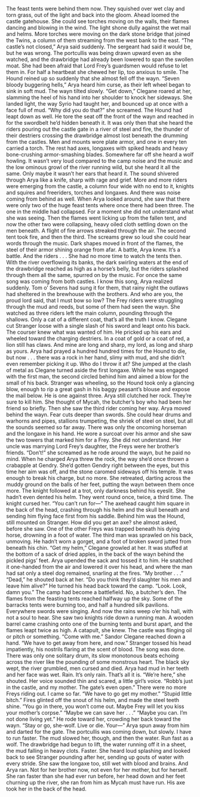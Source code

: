 The feast tents were behind them now. They squished over wet clay and torn grass, out of the light and back into the gloom. Ahead loomed the castle gatehouse. She could see torches moving on the walls, their flames dancing and blowing in the wind. The light shone dully against the wet mail and helms. More torches were moving on the dark stone bridge that joined the Twins, a column of them streaming from the west bank to the east.
“The castle’s not closed,” Arya said suddenly. The sergeant had said it would be, but he was wrong. The portcullis was being drawn upward even as she watched, and the drawbridge had already been lowered to span the swollen moat. She had been afraid that Lord Frey’s guardsmen would refuse to let them in. For half a heartbeat she chewed her lip, too anxious to smile.
The Hound reined up so suddenly that she almost fell off the wayn.
“Seven bloody buggering hells,” Arya heard him curse, as their left wheel began to sink in soft mud. The wayn tilted slowly. “Get down,” Clegane roared at her, slamming the heel of his hand into her shoulder to knock her sideways. She landed light, the way Syrio had taught her, and bounced up at once with a face full of mud. “Why did you do that?” she screamed. The Hound had leapt down as well. He tore the seat off the front of the wayn and reached in for the swordbelt he’d hidden beneath it.
It was only then that she heard the riders pouring out the castle gate in a river of steel and fire, the thunder of their destriers crossing the drawbridge almost lost beneath the drumming from the castles. Men and mounts wore plate armor, and one in every ten carried a torch. The rest had axes, longaxes with spiked heads and heavy bone-crushing armor-smashing blades.
Somewhere far off she heard a wolf howling. It wasn’t very loud compared to the camp noise and the music and the low ominous growl of the river running wild, but she heard it all the same. Only maybe it wasn’t her ears that heard it. The sound shivered through Arya like a knife, sharp with rage and grief. More and more riders were emerging from the castle, a column four wide with no end to it, knights and squires and freeriders, torches and longaxes. And there was noise coming from behind as well.
When Arya looked around, she saw that there were only two of the huge feast tents where once there had been three. The one in the middle had collapsed. For a moment she did not understand what she was seeing. Then the flames went licking up from the fallen tent, and now the other two were collapsing, heavy oiled cloth settling down on the men beneath. A flight of fire arrows streaked through the air. The second tent took fire, and then the third. The screams grew so loud she could hear words through the music.
Dark shapes moved in front of the flames, the steel of their armor shining orange from afar.
A battle, Arya knew. It’s a battle. And the riders . . .
She had no more time to watch the tents then. With the river overflowing its banks, the dark swirling waters at the end of the drawbridge reached as high as a horse’s belly, but the riders splashed through them all the same, spurred on by the music. For once the same song was coming from both castles. I know this song, Arya realized suddenly. Tom o’ Sevens had sung it for them, that rainy night the outlaws had sheltered in the brewhouse with the brothers. And who are you, the proud lord said, that I must bow so low? The Frey riders were struggling through the mud and reeds, but some of them had seen the wayn. She watched as three riders left the main column, pounding through the shallows. Only a cat of a different coat, that’s all the truth I know.
Clegane cut Stranger loose with a single slash of his sword and leapt onto his back. The courser knew what was wanted of him. He pricked up his ears and wheeled toward the charging destriers. In a coat of gold or a coat of red, a lion still has claws. And mine are long and sharp, my lord, as long and sharp as yours. Arya had prayed a hundred hundred times for the Hound to die, but now . . . there was a rock in her hand, slimy with mud, and she didn’t even remember picking it up. Who do I throw it at? She jumped at the clash of metal as Clegane turned aside the first longaxe. While he was engaged with the first man, the second circled behind him and aimed a blow for the small of his back. Stranger was wheeling, so the Hound took only a glancing blow, enough to rip a great gash in his baggy peasant’s blouse and expose the mail below. He is one against three. Arya still clutched her rock. They’re sure to kill him. She thought of Mycah, the butcher’s boy who had been her friend so briefly.
Then she saw the third rider coming her way. Arya moved behind the wayn. Fear cuts deeper than swords. She could hear drums and warhorns and pipes, stallions trumpeting, the shriek of steel on steel, but all the sounds seemed so far away. There was only the oncoming horseman and the longaxe in his hand. He wore a surcoat over his armor and she saw the two towers that marked him for a Frey. She did not understand. Her uncle was marrying Lord Frey’s daughter, the Freys were her brother’s friends.
“Don’t!” she screamed as he rode around the wayn, but he paid no mind.
When he charged Arya threw the rock, the way she’d once thrown a crabapple at Gendry. She’d gotten Gendry right between the eyes, but this time her aim was off, and the stone caromed sideways off his temple. It was enough to break his charge, but no more. She retreated, darting across the muddy ground on the balls of her feet, putting the wayn between them once more. The knight followed at a trot, only darkness behind his eyeslit. She hadn’t even dented his helm. They went round once, twice, a third time.
The knight cursed her. “You can’t run for—”
The axehead caught him square in the back of the head, crashing through his helm and the skull beneath and sending him flying face first from his saddle. Behind him was the Hound, still mounted on Stranger. How did you get an axe? she almost asked, before she saw. One of the other Freys was trapped beneath his dying horse, drowning in a foot of water. The third man was sprawled on his back, unmoving. He hadn’t worn a gorget, and a foot of broken sword jutted from beneath his chin.
“Get my helm,” Clegane growled at her.
It was stuffed at the bottom of a sack of dried apples, in the back of the wayn behind the pickled pigs’ feet. Arya upended the sack and tossed it to him. He snatched it one-handed from the air and lowered it over his head, and where the man had sat only a steel dog remained, snarling at the fires.
“My brother . . .”
“Dead,” he shouted back at her. “Do you think they’d slaughter his men and leave him alive?” He turned his head back toward the camp. “Look.
Look, damn you.”
The camp had become a battlefield. No, a butcher’s den. The flames from the feasting tents reached halfway up the sky. Some of the barracks tents were burning too, and half a hundred silk pavilions. Everywhere swords were singing. And now the rains weep o’er his hall, with not a soul to hear.
She saw two knights ride down a running man. A wooden barrel came crashing onto one of the burning tents and burst apart, and the flames leapt twice as high. A catapult, she knew. The castle was flinging oil or pitch or something.
“Come with me.” Sandor Clegane reached down a hand. “We have to get away from here, and now.” Stranger tossed his head impatiently, his nostrils flaring at the scent of blood. The song was done. There was only one solitary drum, its slow monotonous beats echoing across the river like the pounding of some monstrous heart. The black sky wept, the river grumbled, men cursed and died. Arya had mud in her teeth and her face was wet. Rain.
It’s only rain. That’s all it is. “We’re here,” she shouted. Her voice sounded thin and scared, a little girl’s voice. “Robb’s just in the castle, and my mother. The gate’s even open.” There were no more Freys riding out. I came so far. “We have to go get my mother.”
“Stupid little bitch.” Fires glinted off the snout of his helm, and made the steel teeth shine. “You go in there, you won’t come out. Maybe Frey will let you kiss your mother’s corpse.”
“Maybe we can save her . . .”
“Maybe you can. I’m not done living yet.” He rode toward her, crowding her back toward the wayn. “Stay or go, she-wolf. Live or die. Your—”
Arya spun away from him and darted for the gate. The portcullis was coming down, but slowly. I have to run faster. The mud slowed her, though, and then the water. Run fast as a wolf. The drawbridge had begun to lift, the water running off it in a sheet, the mud falling in heavy clots. Faster. She heard loud splashing and looked back to see Stranger pounding after her, sending up gouts of water with every stride. She saw the longaxe too, still wet with blood and brains. And Arya ran. Not for her brother now, not even for her mother, but for herself. She ran faster than she had ever run before, her head down and her feet churning up the river, she ran from him as Mycah must have run.
His axe took her in the back of the head.
